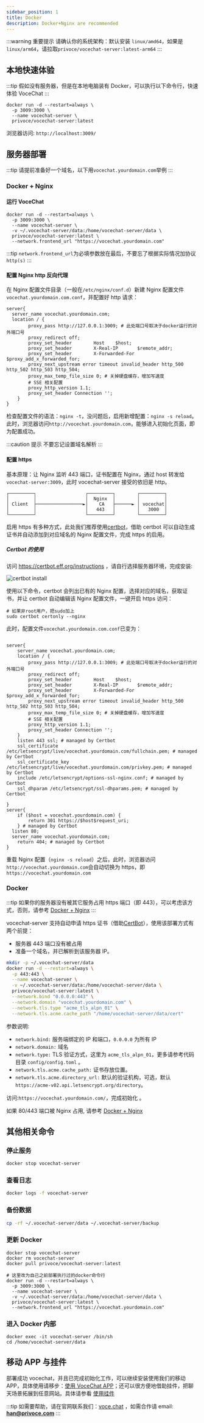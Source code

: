 ```yaml
---
sidebar_position: 1
title: Docker
description: Docker+Nginx are recommended
---
```


:::warning 重要提示
请确认你的系统架构：默认安装 `linux/amd64`，如果是 `linux/arm64`，请拉取`privoce/vocechat-server:latest-arm64`
:::

## 本地快速体验

:::tip
假如没有服务器，但是在本地电脑装有 Docker，可以执行以下命令行，快速体验 VoceChat
:::

```shell
docker run -d --restart=always \
  -p 3009:3000 \
  --name vocechat-server \
  privoce/vocechat-server:latest
```

浏览器访问: `http://localhost:3009/`

## 服务器部署

:::tip
请提前准备好一个域名，以下用`vocechat.yourdomain.com`举例
:::

### Docker + Nginx

#### 运行 VoceChat

```shell
docker run -d --restart=always \
  -p 3009:3000 \
  --name vocechat-server \
  -v ~/.vocechat-server/data:/home/vocechat-server/data \
  privoce/vocechat-server:latest \
  --network.frontend_url "https://vocechat.yourdomain.com"
```

:::tip
`network.frontend_url`为必填参数放在最后，不要忘了根据实际情况加协议`http(s)`
:::

#### 配置 Nginx http 反向代理

在 Nginx 配置文件目录（一般在`/etc/nginx/conf.d`）新建 Nginx 配置文件`vocechat.yourdomain.com.conf`，并配置好 http 请求：

```nginx
server{
  server_name vocechat.yourdomain.com;
  location / {
        proxy_pass http://127.0.0.1:3009; # 此处端口号取决于docker运行的对外端口号
        proxy_redirect off;
        proxy_set_header        Host    $host;
        proxy_set_header        X-Real-IP       $remote_addr;
        proxy_set_header        X-Forwarded-For $proxy_add_x_forwarded_for;
        proxy_next_upstream error timeout invalid_header http_500 http_502 http_503 http_504;
        proxy_max_temp_file_size 0; # 关掉硬盘缓存，增加写速度
        # SSE 相关配置
        proxy_http_version 1.1;
        proxy_set_header Connection '';
    }
}
```

检查配置文件的语法：`nginx -t`，没问题后，启用新增配置：`nginx -s reload`。此时，浏览器访问`http://vocechat.yourdomain.com`，能够进入初始化页面，即为配置成功。

:::caution 提示
不要忘记设置域名解析
:::

#### 配置 https

基本原理：让 Nginx 监听 443 端口，证书配置在 Nginx，通过 host 转发给 `vocechat-server:3009`，此时 vocechat-server 接受的依旧是 http。

```
┌─────────┐                  ┌─────────┐        ┌─────────┐
│         │                  │  Nginx  │        │         │
│ Client  ├─────────────────►│    CA   ├──────► │ vocechat│
│         │                  │   443   │        │   3000  │
└─────────┘                  └─────────┘        └─────────┘
```

启用 https 有多种方式，此处我们推荐使用[certbot](https://certbot.eff.org/instructions)，借助 certbot 可以自动生成证书并自动添加到对应域名的 Nginx 配置文件，完成 https 的启用。

##### Certbot 的使用

访问 https://certbot.eff.org/instructions ，请自行选择服务器环境，完成安装:

![certbot install](image/certbot.install.png)

使用以下命令，certbot 会列出已有的 Nginx 配置，选择对应的域名，获取证书，并让 certbot 自动编辑该 Nginx 配置文件，一键开启 https 访问：

```shell
# 如果非root用户，把sudo加上
sudo certbot certonly --nginx
```

此时，配置文件`vocechat.yourdomain.com.conf`已变为：

```nginx

server{
    server_name vocechat.yourdomain.com;
    location / {
        proxy_pass http://127.0.0.1:3009; # 此处端口号取决于docker运行的对外端口号
        proxy_redirect off;
        proxy_set_header        Host    $host;
        proxy_set_header        X-Real-IP       $remote_addr;
        proxy_set_header        X-Forwarded-For $proxy_add_x_forwarded_for;
        proxy_next_upstream error timeout invalid_header http_500 http_502 http_503 http_504;
        proxy_max_temp_file_size 0; # 关掉硬盘缓存，增加写速度
        # SSE 相关配置
        proxy_http_version 1.1;
        proxy_set_header Connection '';
    }
    listen 443 ssl; # managed by Certbot
    ssl_certificate /etc/letsencrypt/live/vocechat.yourdomain.com/fullchain.pem; # managed by Certbot
    ssl_certificate_key /etc/letsencrypt/live/vocechat.yourdomain.com/privkey.pem; # managed by Certbot
    include /etc/letsencrypt/options-ssl-nginx.conf; # managed by Certbot
    ssl_dhparam /etc/letsencrypt/ssl-dhparams.pem; # managed by Certbot

}
server{
    if ($host = vocechat.yourdomain.com) {
        return 301 https://$host$request_uri;
    } # managed by Certbot
  listen 80;
  server_name vocechat.yourdomain.com;
    return 404; # managed by Certbot
}

```

重载 Nginx 配置（`nginx -s reload`）之后，此时，浏览器访问`http://vocechat.yourdomain.com`会自动切换为 https，即`https://vocechat.yourdomain.com`

### Docker

:::tip
如果你的服务器没有被其它服务占用 https 端口（即 443），可以考虑该方式，否则，请参考 [Docker + Nginx](/install/install-by-docker#docker--nginx)
:::

vocechat-server 支持自动申请 https 证书（借助[CertBot](https://certbot.eff.org/pages/about)），使用该部署方式有两个前提：

- 服务器 443 端口没有被占用
- 准备一个域名，并已解析到该服务器 IP。

```bash
mkdir -p ~/.vocechat-server/data
docker run -d --restart=always \
  -p 443:443 \
  --name vocechat-server \
  -v ~/.vocechat-server/data:/home/vocechat-server/data \
  privoce/vocechat-server:latest \
  --network.bind "0.0.0.0:443" \
  --network.domain "vocechat.yourdomain.com" \
  --network.tls.type "acme_tls_alpn_01" \
  --network.tls.acme.cache_path "/home/vocechat-server/data/cert"
```

参数说明:

- `network.bind:` 服务端绑定的 IP 和端口，`0.0.0.0` 为所有 IP
- `network.domain:` 域名
- `network.type:` TLS 验证方式，这里为 `acme_tls_alpn_01`，更多请参考代码目录 `config/config.toml` 。
- `network.tls.acme.cache_path:` 证书存放位置。
- `network.tls.acme.directory_url:` 默认的验证机构，可选，默认 `https://acme-v02.api.letsencrypt.org/directory`。

访问:`https://vocechat.yourdomain.com/`，完成初始化 。

如果 80/443 端口被 Nginx 占用, 请参考 [Docker + Nginx](/install/install-by-docker#docker--nginx)

## 其他相关命令

### 停止服务

```bash
docker stop vocechat-server
```

### 查看日志

```bash
docker logs -f vocechat-server
```

### 备份数据

```bash
cp -rf ~/.vocechat-server/data ~/.vocechat-server/backup
```

### 更新 Docker

```shell
docker stop vocechat-server
docker rm vocechat-server
docker pull privoce/vocechat-server:latest

# 这里改为自己之前部署执行过的docker命令行
docker run -d --restart=always \
  -p 3009:3000 \
  --name vocechat-server \
  -v ~/.vocechat-server/data:/home/vocechat-server/data \
  privoce/vocechat-server:latest \
  --network.frontend_url "https://vocechat.yourdomain.com"
```

### 进入 Docker 内部

```shell
docker exec -it vocechat-server /bin/sh
cd /home/vocechat-server/data
```

## 移动 APP 与挂件

部署成功 vocechat，并且已完成初始化工作，可以继续安装使用我们的移动 APP，具体使用请移步：[使用 VoceChat APP](/mobile-app)；还可以很方便地借助挂件，把聊天场景拓展到任意网站。具体请参看 [使用挂件](/widget)

:::tip
如需要帮助，请在官网联系我们：[voce.chat](https://voce.chat) ，如需合作请 email: **han@privoce.com**
:::
